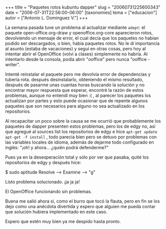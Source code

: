 +++
title = "Paquetes rotos kubuntu dapper"
slug = "20060731225600343"
date = "2006-07-31T22:56:00-06:00"
[taxonomies]
tema = ["educacion"]
autor = ["Antonio L. Dominguez V."]
+++

La semana pasada tuve un problema al actualizar mediante `adept`: el paquete
open-office.org-draw y openoffice.org-core aparecieron rotos, devolviendo un
mensaje de error, el cual decía que los paquetes no habían podido ser
descargados, o bien, había paquetes rotos. No le di importancia al asunto
(estaba de vacaciones) y seguí en otras cosas, pero hoy al intentar abrir el
OpenOffice (volví a clases) simplemente no habría. Al intentarlo desde la
consola, podía abrir "ooffice" pero nunca "ooffice -writer".

<!-- more -->

Intenté reinstalar el paquete pero me devolvía error de dependencias y tubería
rota. después desinstalarlo, obteniendo el mismo resultado, después de pasarme
unas cuantas horas buscando la solución y no encontrar mayor respuesta que
esperar, encontré la razón de estos problemas, aunque no entendí muy bien :( ,
al parecer los paquetes los actualizan por partes y esto puede ocasionar que de
repente algunos paquetes que son necesarios para alguno no sea actualizado en
los repositorios.

Al recapacitar un poco sobre la causa se me ocurrió que probablemente los
paquetes de dapper presenten estos problemas, pero los de edgy no, así que
agregué al sources list los repositorios de edgy e hice `apt-get update`
`apt-get -f install` , todo parecía bien pero se detuvo por problemas con las
variables locales de idioma, además de dejarme todo configurado en inglés: "¡oh!
y ahora… ¿quién podrá defenderme?"

Pues ya en la desesperación total y sólo por ver que pasaba, quité los
repositorios de edgy y después hice:

$ sudo aptitude Resolve –> Examine –> "g"

Listo problema solucionado. ¡ja ja ja!

El OpenOffice funcionando sin problemas.

Buena me salió ahora si, como el burro que tocó la flauta, pero en fin se los
dejo como una anécdota divertida y espero que alguien me pueda contar que
solución hubiera implementado en este caso.

Espero que estén muy bien ya me despido hasta pronto.
